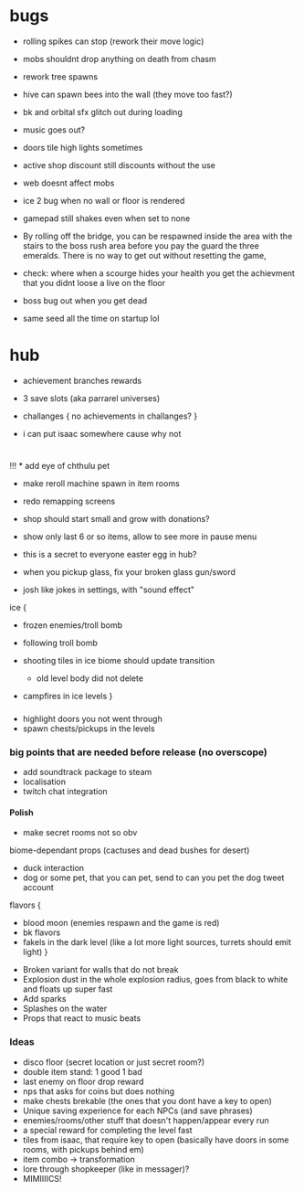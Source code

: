 # bugs

* rolling spikes can stop (rework their move logic)
* mobs shouldnt drop anything on death from chasm
* rework tree spawns
* hive can spawn bees into the wall (they move too fast?)
* bk and orbital sfx glitch out during loading
* music goes out?
* doors tile high lights sometimes
* active shop discount still discounts without the use
* web doesnt affect mobs
* ice 2 bug when no wall or floor is rendered

* gamepad still shakes even when set to none
* By rolling off the bridge, you can be respawned inside the area with the stairs to the boss rush area before you pay the guard the three emeralds. There is no way to get out without resetting the game,
* check: where when a scourge hides your health you get the achievment that you didnt loose a live on the floor

* boss bug out when you get dead
* same seed all the time on startup lol

# hub

* achievement branches rewards

* 3 save slots (aka parrarel universes)

* challanges {
 no achievements in challanges?
}

* i can put isaac somewhere cause why not

#

!!! * add eye of chthulu pet
* make reroll machine spawn in item rooms

* redo remapping screens
* shop should start small and grow with donations?
* show only last 6 or so items, allow to see more in pause menu
* this is a secret to everyone easter egg in hub?

* when you pickup glass, fix your broken glass gun/sword
* josh like jokes in settings, with "sound effect"

ice {
 * frozen enemies/troll bomb
 * following troll bomb
 * shooting tiles in ice biome should update transition
   + old level body did not delete

 * campfires in ice levels
}

###

* highlight doors you not went through
* spawn chests/pickups in the levels

### big points that are needed before release (no overscope)

* add soundtrack package to steam
* localisation
* twitch chat integration

#### Polish

* make secret rooms not so obv

biome-dependant props (cactuses and dead bushes for desert)
* duck interaction
* dog or some pet, that you can pet, send to can you pet the dog tweet account

flavors {
 + blood moon (enemies respawn and the game is red)
 + bk flavors
 + fakels in the dark level (like a lot more light sources, turrets should emit light)
}

* Broken variant for walls that do not break
* Explosion dust in the whole explosion radius, goes from black to white and floats up super fast
* Add sparks
* Splashes on the water
* Props that react to music beats

### Ideas

* disco floor (secret location or just secret room?)
* double item stand: 1 good 1 bad
* last enemy on floor drop reward
* nps that asks for coins but does nothing
* make chests brekable (the ones that you dont have a key to open)
* Unique saving experience for each NPCs (and save phrases)
* enemies/rooms/other stuff that doesn't happen/appear every run
* a special reward for completing the level fast
* tiles from isaac, that require key to open (basically have doors in some rooms, with pickups behind em)
* item combo -> transformation
* lore through shopkeeper (like in messager)?
* MIMIIIICS!
